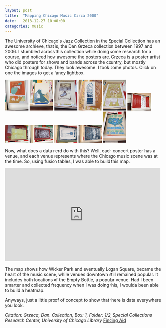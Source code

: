 ```yaml
---
layout: post
title:  "Mapping Chicago Music Circa 2000"
date:   2013-12-27 10:00:00
categories: music
---
```


The University of Chicago's Jazz Collection in the Special Collection has an awesome archieve, that is, the Dan Grzeca collection between 1997 and 2006. I stumbled across this collection while doing some research for a course, and noticed how awesome the posters are. Grzeca is a poster artist who did posters for shows and bands across the country, but mostly Chicago through today. They look awesome. I took some photos. Click on one the images to get a fancy lightbox.


<a href="/img/gr_post/vandermark.jpg" data-lightbox="grzeca"><img src="/img/gr_post/vandermark.jpg" width="75"></a>
<a href="/img/gr_post/japanesque.jpg" data-lightbox="grzeca"><img src="/img/gr_post/japanesque.jpg" width="75"></a>
<a href="/img/gr_post/caf.jpg" data-lightbox="grzeca"><img src="/img/gr_post/caf.jpg" width="75"></a>
<a href="/img/gr_post/crisis.jpg" data-lightbox="grzeca"><img src="/img/gr_post/crisis.jpg" width="75"></a>
<a href="/img/gr_post/fest.jpg" data-lightbox="grzeca"><img src="/img/gr_post/fest.jpg" width="75"></a>
<a href="/img/gr_post/jazz_fest.jpg" data-lightbox="grzeca"><img src="/img/gr_post/jazz_fest.jpg" width="75"></a>
<a href="/img/gr_post/peter.jpg" data-lightbox="grzeca"><img src="/img/gr_post/peter.jpg" width="75"></a>
<a href="/img/gr_post/sonore.jpg" data-lightbox="grzeca"><img src="/img/gr_post/sonore.jpg" width="75"></a>
<a href="/img/gr_post/term.jpg" data-lightbox="grzeca"><img src="/img/gr_post/term.jpg" width="75"></a>
<a href="/img/gr_post/band.jpg" data-lightbox="grzeca"><img src="/img/gr_post/band.jpg" width="75"></a>
<a href="/img/gr_post/music.jpg" data-lightbox="grzeca"><img src="/img/gr_post/music.jpg" width="75"></a>

Now, what does a data nerd do with this? Well, each concert poster has a venue, and each venue represents where the Chicago music scene was at the time. So, using fusion tables, I was able to build this map.


<iframe width="500" height="300" scrolling="no" frameborder="no" src="https://www.google.com/fusiontables/embedviz?q=select+col1+from+1ChML1Xbys6CeU0Vkd4HPkp_B9SGts0IT6PARTkQ&amp;viz=MAP&amp;h=false&amp;lat=41.85773252471476&amp;lng=-87.60684240722655&amp;t=1&amp;z=11&amp;l=col1&amp;y=2&amp;tmplt=2&amp;hml=GEOCODABLE">test</iframe>

The map shows how Wicker Park and eventually Logan Square, became the heart of the music scene, while venues downtown still remained popular. It includes both locations of the Empty Bottle, a popular venue. Had I been smarter and collected frequency when I was doing this, I woulda been able to build a heatmap. 

Anyways, just a little proof of concept to show that there is data everywhere you look. 

*Citation: Grzeca, Dan. Collection, Box: 1, Folder: 1/2, Special Collections Research Center, University of Chicago Library* [Finding Aid](http://www.lib.uchicago.edu/e/scrc/findingaids/view.php?eadid=ICU.SPCL.GRZECA)


